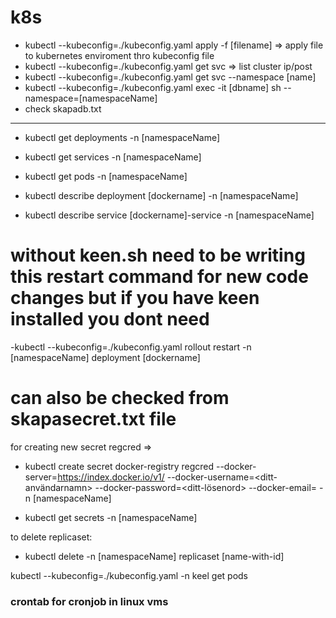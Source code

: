 # k8s

- kubectl --kubeconfig=./kubeconfig.yaml apply -f [filename] => apply file to kubernetes enviroment thro kubeconfig file 
- kubectl --kubeconfig=./kubeconfig.yaml get svc => list cluster ip/post
- kubectl --kubeconfig=./kubeconfig.yaml get svc --namespace [name]
- kubectl --kubeconfig=./kubeconfig.yaml exec -it [dbname] sh --namespace=[namespaceName]
- check skapadb.txt

---------- 

- kubectl get deployments -n [namespaceName]
- kubectl get services -n [namespaceName]
- kubectl get pods -n [namespaceName]


- kubectl describe deployment [dockername] -n [namespaceName]
- kubectl describe service [dockername]-service -n [namespaceName]

# without keen.sh need to be writing this restart command for new code changes but if you have keen installed you dont need
-kubectl --kubeconfig=./kubeconfig.yaml rollout restart -n [namespaceName] deployment [dockername]

# can also be checked from skapasecret.txt file
for creating new secret regcred =>

- kubectl create secret docker-registry regcred --docker-server=https://index.docker.io/v1/ --docker-username=<ditt-användarnamn> --docker-password=<ditt-lösenord> --docker-email=<din-epost> -n [namespaceName]

- kubectl get secrets -n [namespaceName]


to delete replicaset:
- kubectl delete -n [namespaceName] replicaset [name-with-id]


kubectl --kubeconfig=./kubeconfig.yaml  -n keel get pods

### crontab for cronjob in linux vms